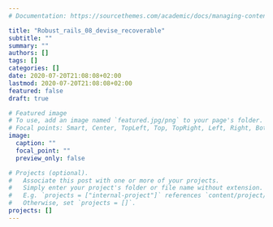 ```yaml
---
# Documentation: https://sourcethemes.com/academic/docs/managing-content/

title: "Robust_rails_08_devise_recoverable"
subtitle: ""
summary: ""
authors: []
tags: []
categories: []
date: 2020-07-20T21:08:08+02:00
lastmod: 2020-07-20T21:08:08+02:00
featured: false
draft: true

# Featured image
# To use, add an image named `featured.jpg/png` to your page's folder.
# Focal points: Smart, Center, TopLeft, Top, TopRight, Left, Right, BottomLeft, Bottom, BottomRight.
image:
  caption: ""
  focal_point: ""
  preview_only: false

# Projects (optional).
#   Associate this post with one or more of your projects.
#   Simply enter your project's folder or file name without extension.
#   E.g. `projects = ["internal-project"]` references `content/project/deep-learning/index.md`.
#   Otherwise, set `projects = []`.
projects: []
---
```

